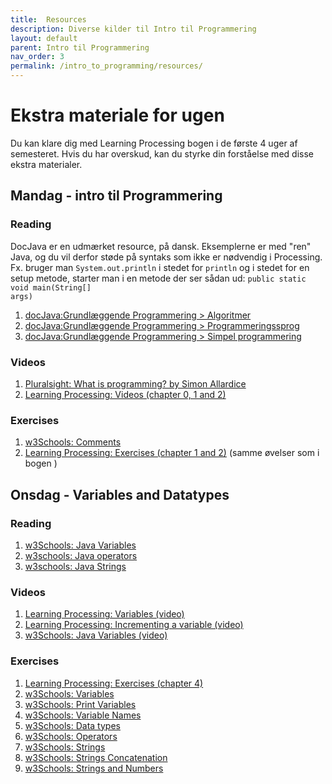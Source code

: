 ```yaml
---
title:  Resources
description: Diverse kilder til Intro til Programmering
layout: default
parent: Intro til Programmering
nav_order: 3
permalink: /intro_to_programming/resources/
---
```


# Ekstra materiale for ugen 
Du kan klare dig med Learning Processing bogen i de første 4 uger af semesteret. Hvis du har overskud, kan du styrke din forståelse med disse ekstra materialer.

## Mandag - intro til Programmering

### Reading
DocJava er en udmærket resource, på dansk. Eksemplerne er med "ren" Java, og du vil derfor støde på syntaks som ikke er nødvendig i Processing. Fx. bruger man <code>System.out.println</code> i stedet for <code>println</code> og i stedet for en setup metode, starter man i en metode der ser sådan ud: <code>public static void main(String[] args)</code>
1.  [docJava:Grundlæggende Programmering > Algoritmer](http://www.docjava.dk/grundlaeggende_programmering/algoritmer/algoritmer.htm)
2.  [docJava:Grundlæggende Programmering > Programmeringssprog](http://www.docjava.dk/grundlaeggende_programmering/programmeringssprog/programmeringssprog.htm)
3.  [docJava:Grundlæggende Programmering > Simpel programmering](http://www.docjava.dk/grundlaeggende_programmering/programmering/programmering.htm)

### Videos
1. [Pluralsight: What is programming? by Simon Allardice](https://app.pluralsight.com/ilx/video-courses/b412f16f-a518-4075-8aae-43beb2f3888f/48677eb6-7336-4c30-bbfa-fcdd938b9a6d/8c887a17-5279-4361-8931-a30dbc711489)  
2. [Learning Processing: Videos (chapter 0, 1 and 2)](http://learningprocessing.com/videos/)

### Exercises
1. [w3Schools: Comments](https://www.w3schools.com/java/exercise.asp?x=xrcise_comments1)
2. [Learning Processing: Exercises (chapter 1 and 2)](http://learningprocessing.com/exercises/) (samme øvelser som i bogen )


## Onsdag - Variables and Datatypes

### Reading
1. [w3Schools: Java Variables](https://www.w3schools.com/java/java_variables.asp)
2. [w3schools: Java operators](https://www.w3schools.com/java/java_operators.asp)
3. [w3schools: Java Strings](https://www.w3schools.com/java/java_strings.asp)

### Videos
1. [Learning Processing: Variables (video)](http://learningprocessing.com/videos/4-0)
2. [Learning Processing: Incrementing a variable (video)](http://learningprocessing.com/videos/4-1)
3. [w3Schools: Java Variables (video)](https://www.youtube.com/watch?v=D3DqJrlckbs&list=PLP9IO4UYNF0VT3LvP_Cl4EIEyVk-Q5DP3&index=7&ab_channel=w3schools.com)


### Exercises

1. [Learning Processing: Exercises (chapter 4)](http://learningprocessing.com/exercises/)
2. [w3Schools: Variables](https://www.w3schools.com/java/exercise.asp?x=xrcise_variables1)
3. [w3Schools: Print Variables](https://www.w3schools.com/java/exercise.asp?x=xrcise_variables_print1)
4. [w3Schools: Variable Names](https://www.w3schools.com/java/exercise.asp?x=xrcise_variables_identifiers1)
5. [w3Schools: Data types](https://www.w3schools.com/java/exercise.asp?x=xrcise_data_types1)
6. [w3Schools: Operators](https://www.w3schools.com/java/exercise.asp?x=xrcise_operators1)
7. [w3Schools: Strings](https://www.w3schools.com/java/exercise.asp?x=xrcise_strings1)
8. [w3Schools: Strings Concatenation](https://www.w3schools.com/java/exercise.asp?x=xrcise_strings_concat1)
9. [w3Schools: Strings and Numbers](https://www.w3schools.com/java/exercise.asp?x=xrcise_strings_numbers1)

